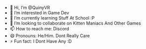 - 👋 Hi, I’m @QuinyVR
- 👀 I’m interested in Game Dev
- 🌱 I’m currently learning Stuff At School :P
- 💞️ I’m looking to collaborate on Kitten Maniacs And Other Games
- 📫 How to reach me: Discord
- 😄 Pronouns: He/Him. Dont Really Care
- ⚡ Fun fact: I Dont Have Any :D
